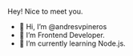 Hey! Nice to meet you.

- 👋 Hi, I’m @andresvpineros
- 👀 I’m Frontend Developer.
- 🌱 I’m currently learning Node.js.

